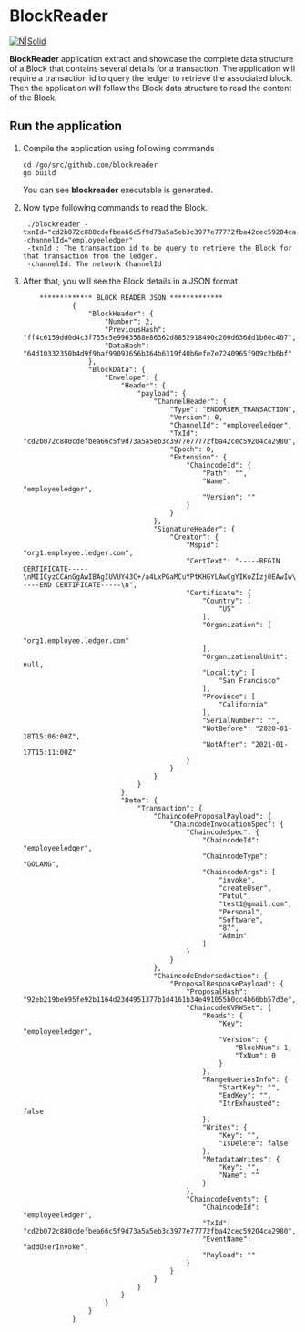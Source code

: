 <h1>BlockReader</h1>
<p><a href="https://www.hyperledger.org/projects/fabric"><img src="https://www.hyperledger.org/wp-content/uploads/2016/09/logo_hl_new.png" alt="N|Solid"></a></p>
<p><b>BlockReader</b> application extract and showcase the complete data structure of a Block that contains several details for a transaction. The application will require a transaction id to query the ledger to retrieve the associated block. Then the application will follow the Block data structure to read the content of the Block.</p>

<h2> Run the application </h2>
<ol>
  <li> 
    Compile the application using following commands 
                
    cd /go/src/github.com/blockreader
    go build            
   
 You can see <b>blockreader</b> executable is generated.
  </li>
 
  <li>
  
   Now type following commands to read the Block.
  
   
                
     ./blockreader -txnId="cd2b072c880cdefbea66c5f9d73a5a5eb3c3977e77772fba42cec59204ca2980" -channelId="employeeledger"            
     -txnId : The transaction id to be query to retrieve the Block for that transaction from the ledger.
     -channelId: The network ChannelId
                
  
  </li>
  
  <li>
   After that, you will see the Block details in a JSON format.
       
        
        ************* BLOCK READER JSON ************* 
                {
                    "BlockHeader": {
                        "Number": 2,
                        "PreviousHash": "ff4c6159dd0d4c3f755c5e9963588e86362d8852918490c200d636dd1b60c407",
                        "DataHash": "64d10332350b4d9f9baf99093656b364b6319f40b6efe7e7240965f909c2b6bf"
                    },
                    "BlockData": {
                        "Envelope": {
                            "Header": {
                                "payload": {
                                    "ChannelHeader": {
                                        "Type": "ENDORSER_TRANSACTION",
                                        "Version": 0,
                                        "ChannelId": "employeeledger",
                                        "TxId": "cd2b072c880cdefbea66c5f9d73a5a5eb3c3977e77772fba42cec59204ca2980",
                                        "Epoch": 0,
                                        "Extension": {
                                            "ChaincodeId": {
                                                "Path": "",
                                                "Name": "employeeledger",
                                                "Version": ""
                                            }
                                        }
                                    },
                                    "SignatureHeader": {
                                        "Creator": {
                                            "Mspid": "org1.employee.ledger.com",
                                            "CertText": "-----BEGIN CERTIFICATE-----\nMIICyzCCAnGgAwIBAgIUVUY43C+/a4LxPGaMCuYPtKHGYLAwCgYIKoZIzj0EAwIw\ngYMxCzAJBgNVBAYTAlVTMRMwEQYDVQQIEwpDYWxpZm9ybmlhMRYwFAYDVQQHEw1T\nYW4gRnJhbmNpc2NvMSEwHwYDVQQKExhvcmcxLmVtcGxveWVlLmxlZGdlci5jb20x\nJDAiBgNVBAMTG2NhLm9yZzEuZW1wbG95ZWUubGVkZ2VyLmNvbTAeFw0yMDAxMTgx\nNTA2MDBaFw0yMTAxMTcxNTExMDBaMDYxGjALBgNVBAsTBHVzZXIwCwYDVQQLEwRv\ncmcxMRgwFgYDVQQDDA90ZXN0MUBnbWFpbC5jb20wWTATBgcqhkjOPQIBBggqhkjO\nPQMBBwNCAAQNfOKAY+2J9OdI8eAoLUeBArn8VnSIA8ElkzJdkHirDp0IRBc+j/4L\nTH/bgQnwsgNwijoWRdlCK+ZfNWcHolgyo4IBDTCCAQkwDgYDVR0PAQH/BAQDAgeA\nMAwGA1UdEwEB/wQCMAAwHQYDVR0OBBYEFGoRvg3MuNSfoAYtf/USag2NssxzMCsG\nA1UdIwQkMCKAIGDnIjkscY/5fSt5a+QeZtR7sLnSYbI6t10GiS1huLBJMCQGA1Ud\nEQQdMBuCGWRlZXB0aW1hbnBjLUxlbm92by1HNTAtNDUwdwYIKgMEBQYHCAEEa3si\nYXR0cnMiOnsiaGYuQWZmaWxpYXRpb24iOiJvcmcxIiwiaGYuRW5yb2xsbWVudElE\nIjoidGVzdDFAZ21haWwuY29tIiwiaGYuVHlwZSI6InVzZXIiLCJ1c2VybW9kZSI6\nIkFkbWluIn19MAoGCCqGSM49BAMCA0gAMEUCIQDzM4CaWqaux+Mko/iovrqOHkQS\noQqgkg8t+xaA7kirZwIgTst30Yee+IqzHGSbl7f07M/d3yOX3mvZsa1DFk3HoVI=\n-----END CERTIFICATE-----\n",
                                            "Certificate": {
                                                "Country": [
                                                    "US"
                                                ],
                                                "Organization": [
                                                    "org1.employee.ledger.com"
                                                ],
                                                "OrganizationalUnit": null,
                                                "Locality": [
                                                    "San Francisco"
                                                ],
                                                "Province": [
                                                    "California"
                                                ],
                                                "SerialNumber": "",
                                                "NotBefore": "2020-01-18T15:06:00Z",
                                                "NotAfter": "2021-01-17T15:11:00Z"
                                            }
                                        }
                                    }
                                }
                            },
                            "Data": {
                                "Transaction": {
                                    "ChaincodeProposalPayload": {
                                        "ChaincodeInvocationSpec": {
                                            "ChaincodeSpec": {
                                                "ChaincodeId": "employeeledger",
                                                "ChaincodeType": "GOLANG",
                                                "ChaincodeArgs": [
                                                    "invoke",
                                                    "createUser",
                                                    "Putul",
                                                    "test1@gmail.com",
                                                    "Personal",
                                                    "Software",
                                                    "87",
                                                    "Admin"
                                                ]
                                            }
                                        }
                                    },
                                    "ChaincodeEndorsedAction": {
                                        "ProposalResponsePayload": {
                                            "ProposalHash": "92eb219beb95fe92b1164d23d4951377b1d4161b34e491055b0cc4b66bb57d3e",
                                            "ChaincodeKVRWSet": {
                                                "Reads": {
                                                    "Key": "employeeledger",
                                                    "Version": {
                                                        "BlockNum": 1,
                                                        "TxNum": 0
                                                    }
                                                },
                                                "RangeQueriesInfo": {
                                                    "StartKey": "",
                                                    "EndKey": "",
                                                    "ItrExhausted": false
                                                },
                                                "Writes": {
                                                    "Key": "",
                                                    "IsDelete": false
                                                },
                                                "MetadataWrites": {
                                                    "Key": "",
                                                    "Name": ""
                                                }
                                            },
                                            "ChaincodeEvents": {
                                                "ChaincodeId": "employeeledger",
                                                "TxId": "cd2b072c880cdefbea66c5f9d73a5a5eb3c3977e77772fba42cec59204ca2980",
                                                "EventName": "addUserInvoke",
                                                "Payload": ""
                                            }
                                        }
                                    }
                                }
                            }
                        }
                    }
                }
        
  
  </li>
  
